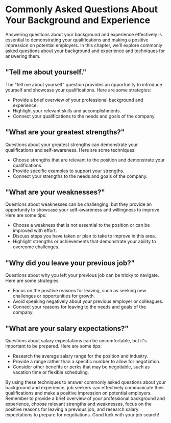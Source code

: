 Commonly Asked Questions About Your Background and Experience
==============================================================================================================

Answering questions about your background and experience effectively is essential to demonstrating your qualifications and making a positive impression on potential employers. In this chapter, we'll explore commonly asked questions about your background and experience and techniques for answering them.

"Tell me about yourself."
-------------------------

The "tell me about yourself" question provides an opportunity to introduce yourself and showcase your qualifications. Here are some strategies:

* Provide a brief overview of your professional background and experience.
* Highlight your relevant skills and accomplishments.
* Connect your qualifications to the needs and goals of the company.

"What are your greatest strengths?"
-----------------------------------

Questions about your greatest strengths can demonstrate your qualifications and self-awareness. Here are some techniques:

* Choose strengths that are relevant to the position and demonstrate your qualifications.
* Provide specific examples to support your strengths.
* Connect your strengths to the needs and goals of the company.

"What are your weaknesses?"
---------------------------

Questions about weaknesses can be challenging, but they provide an opportunity to showcase your self-awareness and willingness to improve. Here are some tips:

* Choose a weakness that is not essential to the position or can be improved with effort.
* Discuss steps you have taken or plan to take to improve in this area.
* Highlight strengths or achievements that demonstrate your ability to overcome challenges.

"Why did you leave your previous job?"
--------------------------------------

Questions about why you left your previous job can be tricky to navigate. Here are some strategies:

* Focus on the positive reasons for leaving, such as seeking new challenges or opportunities for growth.
* Avoid speaking negatively about your previous employer or colleagues.
* Connect your reasons for leaving to the needs and goals of the company.

"What are your salary expectations?"
------------------------------------

Questions about salary expectations can be uncomfortable, but it's important to be prepared. Here are some tips:

* Research the average salary range for the position and industry.
* Provide a range rather than a specific number to allow for negotiation.
* Consider other benefits or perks that may be negotiable, such as vacation time or flexible scheduling.

By using these techniques to answer commonly asked questions about your background and experience, job seekers can effectively communicate their qualifications and make a positive impression on potential employers. Remember to provide a brief overview of your professional background and experience, choose relevant strengths and weaknesses, focus on the positive reasons for leaving a previous job, and research salary expectations to prepare for negotiations. Good luck with your job search!
